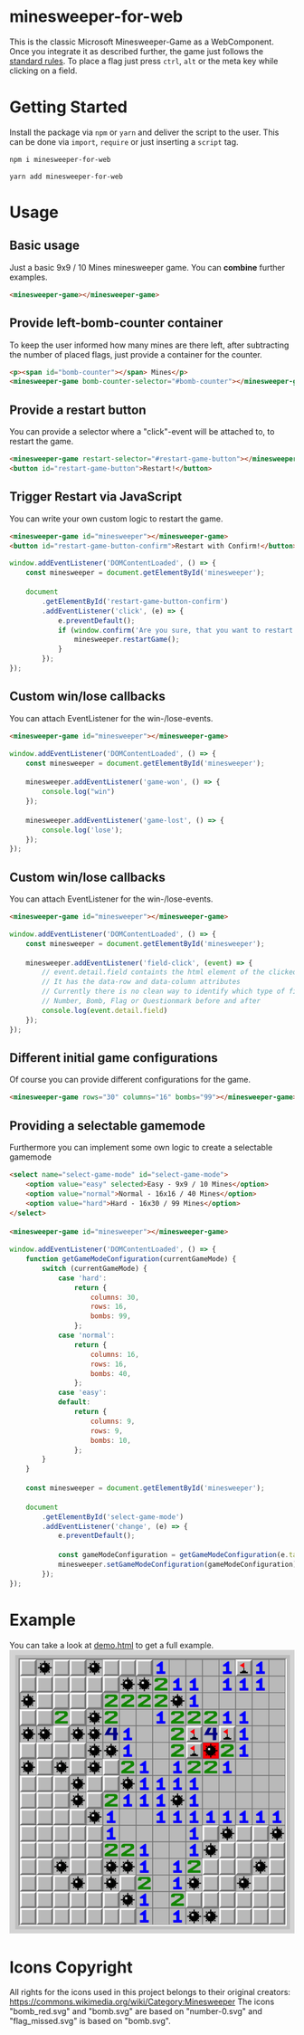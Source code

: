 # minesweeper-for-web
This is the classic Microsoft Minesweeper-Game as a WebComponent. Once you integrate it as described further, the game just follows the [standard rules](https://www.instructables.com/id/How-to-beat-Minesweeper/). To place a flag just press `ctrl`, `alt` or the meta key while clicking on a field.

# Getting Started
Install the package via `npm` or `yarn` and deliver the script to the user.
This can be done via `import`, `require` or just inserting a `script` tag.

```shell
npm i minesweeper-for-web
```
```shell
yarn add minesweeper-for-web
```

# Usage

## Basic usage
Just a basic 9x9 / 10 Mines minesweeper game. You can **combine** further examples.
```html
<minesweeper-game></minesweeper-game>
```

## Provide left-bomb-counter container
To keep the user informed how many mines are there left, after subtracting the number of placed flags, just provide a container for the counter.
```html
<p><span id="bomb-counter"></span> Mines</p>
<minesweeper-game bomb-counter-selector="#bomb-counter"></minesweeper-game>
```

## Provide a restart button
You can provide a selector where a "click"-event will be attached to, to restart the game.
```html
<minesweeper-game restart-selector="#restart-game-button"></minesweeper-game>
<button id="restart-game-button">Restart!</button>
```

## Trigger Restart via JavaScript
You can write your own custom logic to restart the game.
```html
<minesweeper-game id="minesweeper"></minesweeper-game>
<button id="restart-game-button-confirm">Restart with Confirm!</button>
```
```javascript
window.addEventListener('DOMContentLoaded', () => {
    const minesweeper = document.getElementById('minesweeper');

    document
        .getElementById('restart-game-button-confirm')
        .addEventListener('click', (e) => {
            e.preventDefault();
            if (window.confirm('Are you sure, that you want to restart the game?')) {
                minesweeper.restartGame();
            }
        });
});
```

## Custom win/lose callbacks
You can attach EventListener for the win-/lose-events.
```html
<minesweeper-game id="minesweeper"></minesweeper-game>
```
```javascript
window.addEventListener('DOMContentLoaded', () => {
    const minesweeper = document.getElementById('minesweeper');

    minesweeper.addEventListener('game-won', () => {
        console.log("win")
    });

    minesweeper.addEventListener('game-lost', () => {
        console.log('lose');
    });
});
```

## Custom win/lose callbacks
You can attach EventListener for the win-/lose-events.
```html
<minesweeper-game id="minesweeper"></minesweeper-game>
```
```javascript
window.addEventListener('DOMContentLoaded', () => {
    const minesweeper = document.getElementById('minesweeper');

    minesweeper.addEventListener('field-click', (event) => {
        // event.detail.field containts the html element of the clicked field
        // It has the data-row and data-column attributes
        // Currently there is no clean way to identify which type of field it is: 
        // Number, Bomb, Flag or Questionmark before and after
        console.log(event.detail.field)
    });
});
```

## Different initial game configurations
Of course you can provide different configurations for the game.
```html
<minesweeper-game rows="30" columns="16" bombs="99"></minesweeper-game>
```

## Providing a selectable gamemode
Furthermore you can implement some own logic to create a selectable gamemode
```html
<select name="select-game-mode" id="select-game-mode">
    <option value="easy" selected>Easy - 9x9 / 10 Mines</option>
    <option value="normal">Normal - 16x16 / 40 Mines</option>
    <option value="hard">Hard - 16x30 / 99 Mines</option>
</select>

<minesweeper-game id="minesweeper"></minesweeper-game>
```
```javascript
window.addEventListener('DOMContentLoaded', () => {
    function getGameModeConfiguration(currentGameMode) {
        switch (currentGameMode) {
            case 'hard':
                return {
                    columns: 30,
                    rows: 16,
                    bombs: 99,
                };
            case 'normal':
                return {
                    columns: 16,
                    rows: 16,
                    bombs: 40,
                };
            case 'easy':
            default:
                return {
                    columns: 9,
                    rows: 9,
                    bombs: 10,
                };
        }
    }

    const minesweeper = document.getElementById('minesweeper');

    document
        .getElementById('select-game-mode')
        .addEventListener('change', (e) => {
            e.preventDefault();

            const gameModeConfiguration = getGameModeConfiguration(e.target.value);
            minesweeper.setGameModeConfiguration(gameModeConfiguration);
        });
});
```


# Example
You can take a look at [demo.html](index.html) to get a full example.
![Example Image](minesweeper-example.png)


# Icons Copyright
All rights for the icons used in this project belongs to their original creators: https://commons.wikimedia.org/wiki/Category:Minesweeper 
The icons "bomb_red.svg" and "bomb.svg" are based on "number-0.svg" and "flag_missed.svg" is based on "bomb.svg".